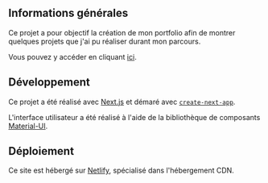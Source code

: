 ## Informations générales

Ce projet a pour objectif la création de mon portfolio afin de montrer quelques projets que j'ai pu
réaliser durant mon parcours.

Vous pouvez y accéder en cliquant [ici](https://pierregiraud.netlify.app/).

## Développement

Ce projet a été réalisé avec [Next.js](https://nextjs.org/) et démaré avec [`create-next-app`](https://github.com/vercel/next.js/tree/canary/packages/create-next-app).

L'interface utilisateur a été réalisé à l'aide de la bibliothèque de composants [Material-UI](https://material-ui.com/).

## Déploiement

Ce site est hébergé sur [Netlify](https://www.netlify.com/), spécialisé dans l'hébergement CDN.